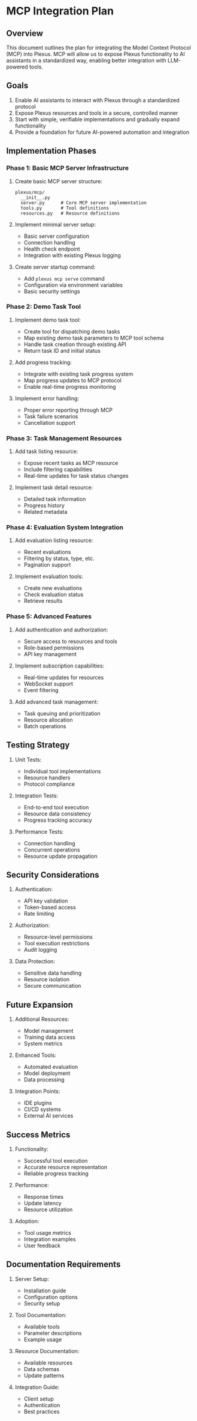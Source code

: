 # MCP Integration Plan

## Overview

This document outlines the plan for integrating the Model Context Protocol (MCP) into Plexus. MCP will allow us to expose Plexus functionality to AI assistants in a standardized way, enabling better integration with LLM-powered tools.

## Goals

1. Enable AI assistants to interact with Plexus through a standardized protocol
2. Expose Plexus resources and tools in a secure, controlled manner
3. Start with simple, verifiable implementations and gradually expand functionality
4. Provide a foundation for future AI-powered automation and integration

## Implementation Phases

### Phase 1: Basic MCP Server Infrastructure

1. Create basic MCP server structure:
   ```
   plexus/mcp/
     __init__.py
     server.py      # Core MCP server implementation
     tools.py       # Tool definitions
     resources.py   # Resource definitions
   ```

2. Implement minimal server setup:
   - Basic server configuration
   - Connection handling
   - Health check endpoint
   - Integration with existing Plexus logging

3. Create server startup command:
   - Add `plexus mcp serve` command
   - Configuration via environment variables
   - Basic security settings

### Phase 2: Demo Task Tool

1. Implement demo task tool:
   - Create tool for dispatching demo tasks
   - Map existing demo task parameters to MCP tool schema
   - Handle task creation through existing API
   - Return task ID and initial status

2. Add progress tracking:
   - Integrate with existing task progress system
   - Map progress updates to MCP protocol
   - Enable real-time progress monitoring

3. Implement error handling:
   - Proper error reporting through MCP
   - Task failure scenarios
   - Cancellation support

### Phase 3: Task Management Resources

1. Add task listing resource:
   - Expose recent tasks as MCP resource
   - Include filtering capabilities
   - Real-time updates for task status changes

2. Implement task detail resource:
   - Detailed task information
   - Progress history
   - Related metadata

### Phase 4: Evaluation System Integration

1. Add evaluation listing resource:
   - Recent evaluations
   - Filtering by status, type, etc.
   - Pagination support

2. Implement evaluation tools:
   - Create new evaluations
   - Check evaluation status
   - Retrieve results

### Phase 5: Advanced Features

1. Add authentication and authorization:
   - Secure access to resources and tools
   - Role-based permissions
   - API key management

2. Implement subscription capabilities:
   - Real-time updates for resources
   - WebSocket support
   - Event filtering

3. Add advanced task management:
   - Task queuing and prioritization
   - Resource allocation
   - Batch operations

## Testing Strategy

1. Unit Tests:
   - Individual tool implementations
   - Resource handlers
   - Protocol compliance

2. Integration Tests:
   - End-to-end tool execution
   - Resource data consistency
   - Progress tracking accuracy

3. Performance Tests:
   - Connection handling
   - Concurrent operations
   - Resource update propagation

## Security Considerations

1. Authentication:
   - API key validation
   - Token-based access
   - Rate limiting

2. Authorization:
   - Resource-level permissions
   - Tool execution restrictions
   - Audit logging

3. Data Protection:
   - Sensitive data handling
   - Resource isolation
   - Secure communication

## Future Expansion

1. Additional Resources:
   - Model management
   - Training data access
   - System metrics

2. Enhanced Tools:
   - Automated evaluation
   - Model deployment
   - Data processing

3. Integration Points:
   - IDE plugins
   - CI/CD systems
   - External AI services

## Success Metrics

1. Functionality:
   - Successful tool execution
   - Accurate resource representation
   - Reliable progress tracking

2. Performance:
   - Response times
   - Update latency
   - Resource utilization

3. Adoption:
   - Tool usage metrics
   - Integration examples
   - User feedback

## Documentation Requirements

1. Server Setup:
   - Installation guide
   - Configuration options
   - Security setup

2. Tool Documentation:
   - Available tools
   - Parameter descriptions
   - Example usage

3. Resource Documentation:
   - Available resources
   - Data schemas
   - Update patterns

4. Integration Guide:
   - Client setup
   - Authentication
   - Best practices 